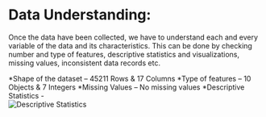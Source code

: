 # Data Understanding:
Once the data have been collected, we have to understand each and every variable of the data and its characteristics. This can be done by checking number and type of features, descriptive statistics and visualizations, missing values, inconsistent data records etc.

*Shape of the dataset – 45211 Rows & 17 Columns
*Type of features – 10 Objects & 7 Integers
*Missing Values – No missing values
*Descriptive Statistics -  
![Descriptive Statistics](https://github.com/SaranyaDScientist/Data_Science_Projects/blob/master/BMC_Descriptive_Stats.png)
